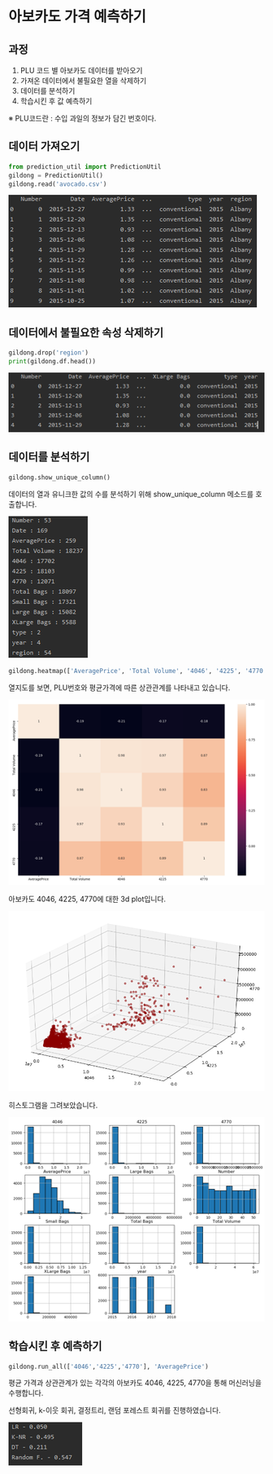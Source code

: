 # 아보카도 가격 예측하기



## 과정

1. PLU 코드 별 아보카도 데이터를 받아오기
2. 가져온 데이터에서 불필요한 열을 삭제하기
3. 데이터를 분석하기
4. 학습시킨 후 값 예측하기



 ※ PLU코드란 :  수입 과일의 정보가 담긴 번호이다. 



## 데이터 가져오기

```python
from prediction_util import PredictionUtil
gildong = PredictionUtil()
gildong.read('avocado.csv')
```

![image-20191219181148250](./images/image-20191219181148250.png)





## 데이터에서 불필요한 속성 삭제하기

```py
gildong.drop('region')
print(gildong.df.head())
```

![image-20191219181436322](./images/image-20191219181436322.png)



## 데이터를 분석하기

```py
gildong.show_unique_column()
```

데이터의 열과 유니크한 값의 수를 분석하기 위해 show_unique_column 메소드를 호출합니다.

![image-20191219181902259](./images/image-20191219181902259.png)



```py
gildong.heatmap(['AveragePrice', 'Total Volume', '4046', '4225', '4770'])
```

열지도를 보면,  PLU번호와 평균가격에 따른 상관관계를 나타내고 있습니다.

![image-20191219182204674](./images/image-20191219182204674.png)



아보카도 4046, 4225, 4770에 대한 3d plot입니다.

![image-20191219182400334](./images/image-20191219182400334.png)



히스토그램을 그려보았습니다.

![image-20191219182611397](./images/image-20191219182611397.png)



## 학습시킨 후 예측하기

```py
gildong.run_all(['4046','4225','4770'], 'AveragePrice')
```

평균 가격과 상관관계가 있는 각각의 아보카도 4046, 4225, 4770을 통해 머신러닝을 수행합니다.

선형회귀, k-이웃 회귀, 결정트리, 랜덤 포레스트 회귀를 진행하였습니다.

![image-20191219182904530](./images/image-20191219182904530.png)